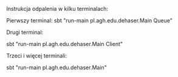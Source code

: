 Instrukcja odpalenia w kilku terminalach:

Pierwszy terminal:
 sbt  "run-main pl.agh.edu.dehaser.Main Queue"
 
 
 Drugi terminal:
 
 sbt  "run-main pl.agh.edu.dehaser.Main Client"


Trzeci i więcej terminali:

sbt  "run-main pl.agh.edu.dehaser.Main"
